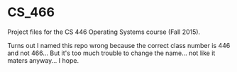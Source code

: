 # CS_466
Project files for the CS 446 Operating Systems course (Fall 2015).

Turns out I named this repo wrong because the correct class number is 446 and not 466... But it's too much trouble to change the name... not like it maters anyway... I hope.